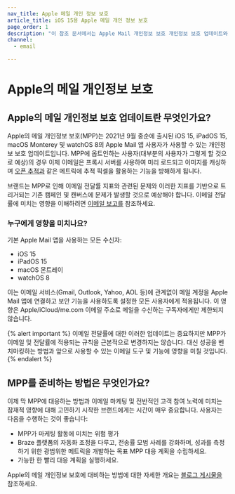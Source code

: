 ```yaml
---
nav_title: Apple 메일 개인 정보 보호
article_title: iOS 15용 Apple 메일 개인 정보 보호
page_order: 1
description: "이 참조 문서에서는 Apple Mail 개인정보 보호 개인정보 보호 업데이트와 이 업데이트의 영향을 받는 대상, 그리고 이 기능에 대비하기 위한 몇 가지 다음 단계에 대해 설명합니다."
channel:
  - email

---
```


# Apple의 메일 개인정보 보호

## Apple의 메일 개인정보 보호 업데이트란 무엇인가요?

Apple의 메일 개인정보 보호(MPP)는 2021년 9월 중순에 출시된 iOS 15, iPadOS 15, macOS Monterey 및 watchOS 8의 Apple Mail 앱 사용자가 사용할 수 있는 개인정보 보호 업데이트입니다. MPP에 옵트인하는 사용자(대부분의 사용자가 그렇게 할 것으로 예상)의 경우 이제 이메일은 프록시 서버를 사용하여 미리 로드되고 이미지를 캐싱하며 [오픈 추적과]({{site.baseurl}}/user_guide/administrative/app_settings/email_settings/#changing-location-of-tracking-pixel) 같은 메트릭에 추적 픽셀을 활용하는 기능을 방해하게 됩니다. 

브랜드는 MPP로 인해 이메일 전달률 지표와 관련된 문제와 이러한 지표를 기반으로 트리거되는 기존 캠페인 및 캔버스에 문제가 발생할 것으로 예상해야 합니다. 이메일 전달률에 미치는 영향을 이해하려면 [이메일 보고를]({{site.baseurl}}/user_guide/message_building_by_channel/email/reporting_and_analytics/email_reporting/) 참조하세요.

### 누구에게 영향을 미치나요?

기본 Apple Mail 앱을 사용하는 모든 수신자:

- iOS 15
- iPadOS 15
- macOS 몬트레이
- watchOS 8

이는 이메일 서비스(Gmail, Outlook, Yahoo, AOL 등)에 관계없이 메일 계정을 Apple Mail 앱에 연결하고 보안 기능을 사용하도록 설정한 모든 사용자에게 적용됩니다. 이 영향은 Apple/iCloud/me.com 이메일 주소로 메일을 수신하는 구독자에게만 제한되지 않습니다.

{% alert important %}
이메일 전달률에 대한 이러한 업데이트는 중요하지만 MPP가 이메일 및 전달률에 적용되는 규칙을 근본적으로 변경하지는 않습니다. 대신 성공을 벤치마킹하는 방법과 앞으로 사용할 수 있는 이메일 도구 및 기능에 영향을 미칠 것입니다.
{% endalert %} 

## MPP를 준비하는 방법은 무엇인가요?

이제 막 MPP에 대응하는 방법과 이메일 마케팅 및 전반적인 고객 참여 노력에 미치는 잠재적 영향에 대해 고민하기 시작한 브랜드에게는 시간이 매우 중요합니다. 사용자는 다음을 수행하는 것이 좋습니다:

- MPP가 마케팅 활동에 미치는 위험 평가
- Braze 플랫폼의 자동화 조정을 다루고, 전송률 모범 사례를 강화하며, 성과를 측정하기 위한 광범위한 메트릭을 개발하는 목표 MPP 대응 계획을 수립하세요.
- 가능한 한 빨리 대응 계획을 실행하세요.

Apple의 메일 개인정보 보호에 대비하는 방법에 대한 자세한 개요는 [블로그 게시물을](https://www.braze.com/resources/articles/apple-mail-privacy-protection-how-to-prepare) 참조하세요. 
